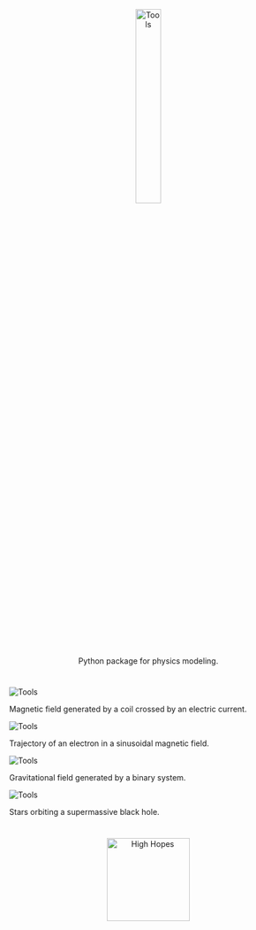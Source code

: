 <div align="center">
  <img style="width:30%" src="https://highhopes.fr/views/projects/tools/logo/grey.svg" alt="Tools"><br>
  Python package for physics modeling.
</div>

#

![Tools](https://highhopes.fr/views/projects/tools/pictures/1.svg)

Magnetic field generated by a coil crossed by an electric current.

![Tools](https://highhopes.fr/views/projects/tools/pictures/2.svg)

Trajectory of an electron in a sinusoidal magnetic field.

![Tools](https://highhopes.fr/views/projects/tools/pictures/3.svg)

Gravitational field generated by a binary system.

![Tools](https://highhopes.fr/views/projects/tools/pictures/4.svg)

Stars orbiting a supermassive black hole.

#

<div align="center">
  <a href="https://highhopes.fr">
    <img src="https://highhopes.fr/views/logo/grey.svg" alt="High Hopes" width="150">
  </a>
</div>
